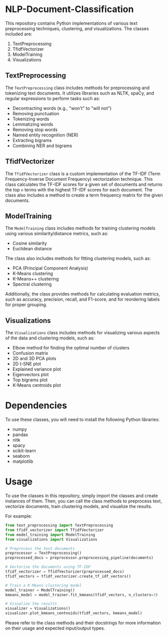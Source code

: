 # NLP-Document-Classification

This repository contains Python implementations of various text preprocessing techniques, clustering, and visualizations. The classes included are:

1. TextPreprocessing
2. TfidfVectorizer
3. ModelTraining
4. Visualizations

## TextPreprocessing

The `TextPreprocessing` class includes methods for preprocessing and tokenizing text documents. It utilizes libraries such as NLTK, spaCy, and regular expressions to perform tasks such as:

- Decontracting words (e.g., "won't" to "will not")
- Removing punctuation
- Tokenizing words
- Lemmatizing words
- Removing stop words
- Named entity recognition (NER)
- Extracting bigrams
- Combining NER and bigrams

## TfidfVectorizer

The `TfidfVectorizer` class is a custom implementation of the TF-IDF (Term Frequency-Inverse Document Frequency) vectorization technique. This class calculates the TF-IDF scores for a given set of documents and returns the top `n` terms with the highest TF-IDF scores for each document. The class also includes a method to create a term frequency matrix for the given documents.

## ModelTraining

The `ModelTraining` class includes methods for training clustering models using various similarity/distance metrics, such as:

- Cosine similarity
- Euclidean distance

The class also includes methods for fitting clustering models, such as:

- PCA (Principal Component Analysis)
- K-Means clustering
- K-Means++ clustering
- Spectral clustering

Additionally, the class provides methods for calculating evaluation metrics, such as accuracy, precision, recall, and F1-score, and for reordering labels for proper grouping.

## Visualizations

The `Visualizations` class includes methods for visualizing various aspects of the data and clustering models, such as:

- Elbow method for finding the optimal number of clusters
- Confusion matrix
- 2D and 3D PCA plots
- 2D t-SNE plot
- Explained variance plot
- Eigenvectors plot
- Top bigrams plot
- K-Means centroids plot

# Dependencies

To use these classes, you will need to install the following Python libraries:

- numpy
- pandas
- nltk
- spacy
- scikit-learn
- seaborn
- matplotlib

# Usage

To use the classes in this repository, simply import the classes and create instances of them. Then, you can call the class methods to preprocess text, vectorize documents, train clustering models, and visualize the results.

For example:

```python
from text_preprocessing import TextPreprocessing
from tfidf_vectorizer import TfidfVectorizer
from model_training import ModelTraining
from visualizations import Visualizations

# Preprocess the text documents
preprocessor = TextPreprocessing()
preprocessed_docs = preprocessor.preprocessing_pipeline(documents)

# Vectorize the documents using TF-IDF
tfidf_vectorizer = TfidfVectorizer(preprocessed_docs)
tfidf_vectors = tfidf_vectorizer.create_tf_idf_vectors()

# Train a K-Means clustering model
model_trainer = ModelTraining()
kmeans_model = model_trainer.fit_kmeans(tfidf_vectors, n_clusters=3)

# Visualize the results
visualizer = Visualizations()
visualizer.plot_kmeans_centnoids(tfidf_vectors, kmeans_model)
```

Please refer to the class methods and their docstrings for more information on their usage and expected input/output types.
